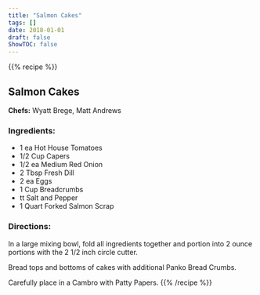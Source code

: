 ```yaml
---
title: "Salmon Cakes"
tags: []
date: 2018-01-01
draft: false
ShowTOC: false
---
```


{{% recipe %}}

## Salmon Cakes

**Chefs:** Wyatt Brege, Matt Andrews



### Ingredients:

-   1 ea Hot House Tomatoes
-   1/2 Cup Capers
-   1/2 ea Medium Red Onion
-   2 Tbsp Fresh Dill
-   2 ea Eggs
-   1 Cup Breadcrumbs
-   tt Salt and Pepper
-   1 Quart Forked Salmon Scrap

### Directions: 

In a large mixing bowl, fold all ingredients together and portion into 2
ounce portions with the 2 1/2 inch circle cutter.

Bread tops and bottoms of cakes with additional Panko Bread Crumbs.

Carefully place in a Cambro with Patty Papers.
{{% /recipe %}}
